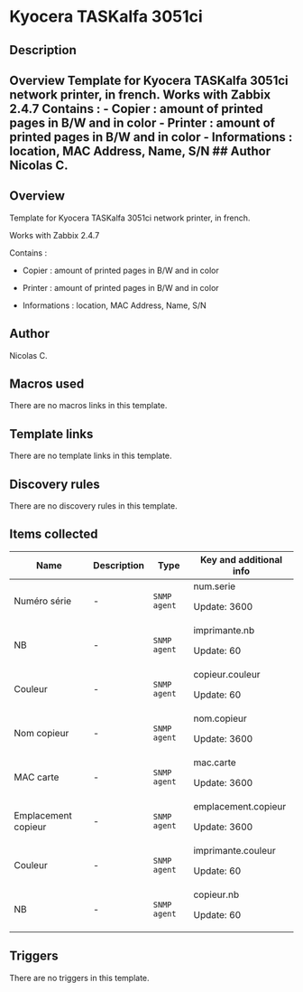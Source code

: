 # Kyocera TASKalfa 3051ci

## Description

## Overview Template for Kyocera TASKalfa 3051ci network printer, in french. Works with Zabbix 2.4.7 Contains : - Copier : amount of printed pages in B/W and in color - Printer : amount of printed pages in B/W and in color - Informations : location, MAC Address, Name, S/N ## Author Nicolas C. 

## Overview

Template for Kyocera TASKalfa 3051ci network printer, in french.


Works with Zabbix 2.4.7


 


Contains :


- Copier : amount of printed pages in B/W and in color


- Printer : amount of printed pages in B/W and in color


- Informations : location, MAC Address, Name, S/N



## Author

Nicolas C.

## Macros used

There are no macros links in this template.

## Template links

There are no template links in this template.

## Discovery rules

There are no discovery rules in this template.

## Items collected

|Name|Description|Type|Key and additional info|
|----|-----------|----|----|
|Numéro série|<p>-</p>|`SNMP agent`|num.serie<p>Update: 3600</p>|
|NB|<p>-</p>|`SNMP agent`|imprimante.nb<p>Update: 60</p>|
|Couleur|<p>-</p>|`SNMP agent`|copieur.couleur<p>Update: 60</p>|
|Nom copieur|<p>-</p>|`SNMP agent`|nom.copieur<p>Update: 3600</p>|
|MAC carte|<p>-</p>|`SNMP agent`|mac.carte<p>Update: 3600</p>|
|Emplacement copieur|<p>-</p>|`SNMP agent`|emplacement.copieur<p>Update: 3600</p>|
|Couleur|<p>-</p>|`SNMP agent`|imprimante.couleur<p>Update: 60</p>|
|NB|<p>-</p>|`SNMP agent`|copieur.nb<p>Update: 60</p>|
## Triggers

There are no triggers in this template.

